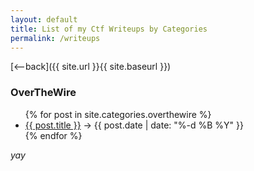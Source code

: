 ```yaml
---
layout: default
title: List of my Ctf Writeups by Categories
permalink: /writeups
---
```


[<--back]({{ site.url }}{{ site.baseurl }})
<br>
### OverTheWire

<ul>
  {% for post in site.categories.overthewire %}
    <li>
      <a href="{{ site.baseurl }}/{{ post.url }}">{{ post.title }}</a> -> {{ post.date | date: "%-d %B %Y" }}
    </li>
  {% endfor %}
</ul>

_yay_


<!-- <ul>
  {% for post in site.posts %}
    <li>
      <a href="{{ site.baseurl }}/{{ post.url }}">{{ post.title }}</a>
    </li>
  {% endfor %}
</ul> -->
